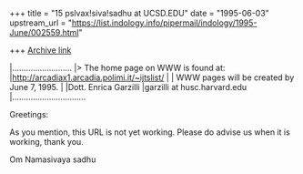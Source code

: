 +++
title = "15 pslvax!siva!sadhu at UCSD.EDU"
date = "1995-06-03"
upstream_url = "https://list.indology.info/pipermail/indology/1995-June/002559.html"

+++
[Archive link](https://list.indology.info/pipermail/indology/1995-June/002559.html)

|..........................
|> The home page on WWW is found at: 
|http://arcadiax1.arcadia.polimi.it/~ijtslist/
|
| WWW pages will be created by June 7, 1995.
|
|Dott. Enrica Garzilli
|garzilli at husc.harvard.edu
|................................


Greetings:

As you mention, this URL is not yet working.  Please do advise
us when it is working, thank you.

Om Namasivaya
sadhu





